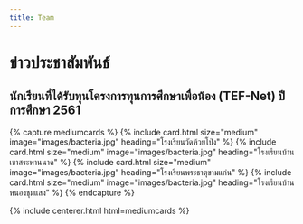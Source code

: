 ```yaml
---
title: Team
---
```


# <i class="fas fa-users"></i>ข่าวประชาสัมพันธ์

## นักเรียนที่ได้รับทุนโครงการทุนการศึกษาเพื่อน้อง (TEF-Net) ปีการศึกษา 2561

{% capture mediumcards %}
{%
  include card.html
  size="medium"
  image="images/bacteria.jpg"
  heading="โรงเรียนวัดห้วยโป่ง"
%}
{%
  include card.html
  size="medium"
  image="images/bacteria.jpg"
  heading="โรงเรียนบ้านเขาสระพานนาค"
%}
{%
  include card.html
  size="medium"
  image="images/bacteria.jpg"
  heading="โรงเรียนพระธาตุขามแก่น"
%}
{%
  include card.html
  size="medium"
  image="images/bacteria.jpg"
  heading="โรงเรียนบ้านหนองชุมแสง"
%}
{% endcapture %}

{% include centerer.html html=mediumcards %}



